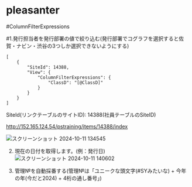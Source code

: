 # pleasanter

#ColumnFilterExpressions

#1.発行担当者を発行部署の値で絞り込む(発行部署でコグラフを選択すると佐賀・ナビン・渋谷の3つしか選択できないようにする)
```
[
    {
        "SiteId": 14388,
        "View": {
            "ColumnFilterExpressions": {
                "ClassD": "[@ClassD]"
            }
        }
    }
]
```

SiteId(リンクテーブルのサイトID): 14388(社員テーブルのSiteID)

http://152.165.124.54/pstraining/items/14388/index

![スクリーンショット 2024-10-11 134545](https://github.com/user-attachments/assets/6542be4d-d645-407d-8de0-fcb6c579da04)

2. 現在の日付を取得します。(例：発行日)
![スクリーンショット 2024-10-11 140602](https://github.com/user-attachments/assets/752ca653-94c7-41b4-a8e0-500b4c857e96)



3. 管理№を自動採番する(管理№は「ユニークな頭文字(#SYみたいな) + 今年の年(今だと2024) + 4桁の通し番号」)

